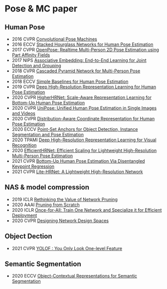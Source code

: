 # Pose & MC paper



Human Pose
---
- 2016 CVPR [Convolutional Pose Machines](https://arxiv.org/pdf/1602.00134)
- 2016 ECCV [Stacked Hourglass Networks for Human Pose Estimation](https://arxiv.org/pdf/1603.06937)
- 2017 CVPR [OpenPose: Realtime Multi-Person 2D Pose Estimation using Part Affinity Fields](https://arxiv.org/pdf/1812.08008)
- 2017 NIPS [Associative Embedding: End-to-End Learning for Joint Detection and Grouping](https://arxiv.org/pdf/1611.05424)
- 2018 CVPR [Cascaded Pyramid Network for Multi-Person Pose Estimation](https://arxiv.org/pdf/1711.07319)
- 2018 ECCV [Simple Baselines for Human Pose Estimation](https://arxiv.org/pdf/1804.06208)
- 2019 CVPR [Deep High-Resolution Representation Learning for Human Pose Estimation](https://arxiv.org/pdf/1902.09212)
- 2020 CVPR [HigherHRNet: Scale-Aware Representation Learning for Bottom-Up Human Pose Estimation](https://arxiv.org/pdf/1908.10357)
- 2020 CVPR [UniPose: Unified Human Pose Estimation in Single Images and Videos](https://arxiv.org/pdf/2001.08095)
- 2020 CVPR [Distribution-Aware Coordinate Representation for Human Pose Estimation](https://arxiv.org/pdf/1910.06278)
- 2020 ECCV [Point-Set Anchors for Object Detection, Instance Segmentation and Pose Estimation](https://arxiv.org/pdf/2007.02846)
- 2020 TPAMI [Deep High-Resolution Representation Learning for Visual Recognition](https://arxiv.org/pdf/1908.07919)
- 2020 [EfficientHRNet: Efficient Scaling for Lightweight High-Resolution Multi-Person Pose Estimation](https://arxiv.org/pdf/2007.08090)
- 2021 CVPR [Bottom-Up Human Pose Estimation Via Disentangled Keypoint Regression](https://arxiv.org/pdf/2104.02300)
- 2021 CVPR [Lite-HRNet: A Lightweight High-Resolution Network](https://arxiv.org/pdf/2104.06403)

NAS & model compression
---
- 2019 ICLR [Rethinking the Value of Network Pruning](https://arxiv.org/pdf/1810.05270)
- 2020 AAAI [Pruning from Scratch](https://arxiv.org/pdf/1909.12579)
- 2020 ICLR [Once-for-All: Train One Network and Specialize it for Efficient Deployment](https://arxiv.org/pdf/1908.09791)
- 2020 CVPR [Designing Network Design Spaces](https://arxiv.org/pdf/2003.13678)

Object Dection
---
- 2021 CVPR [YOLOF : You Only Look One-level Feature
](https://arxiv.org/pdf/2103.09460)

Semantic Segmentation
---
- 2020 ECCV [Object-Contextual Representations for Semantic
Segmentation](https://arxiv.org/pdf/1909.11065)
